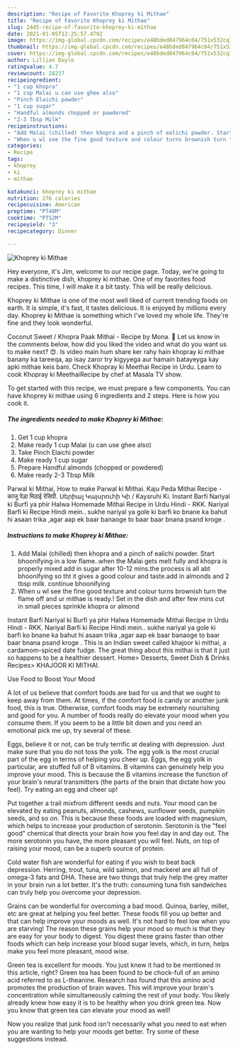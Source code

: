 ```yaml
---
description: "Recipe of Favorite Khoprey ki Mithae"
title: "Recipe of Favorite Khoprey ki Mithae"
slug: 2445-recipe-of-favorite-khoprey-ki-mithae
date: 2021-01-05T12:25:57.479Z
image: https://img-global.cpcdn.com/recipes/e48bded847964c04/751x532cq70/khoprey-ki-mithae-recipe-main-photo.jpg
thumbnail: https://img-global.cpcdn.com/recipes/e48bded847964c04/751x532cq70/khoprey-ki-mithae-recipe-main-photo.jpg
cover: https://img-global.cpcdn.com/recipes/e48bded847964c04/751x532cq70/khoprey-ki-mithae-recipe-main-photo.jpg
author: Lillian Doyle
ratingvalue: 4.7
reviewcount: 28237
recipeingredient:
- "1 cup khopra"
- "1 cup Malai u can use ghee also"
- "Pinch Elaichi powder"
- "1 cup sugar"
- "Handful almonds chopped or powdered"
- "2-3 Tbsp Milk"
recipeinstructions:
- "Add Malai (chilled) then khopra and a pinch of ealichi powder. Start bhoonifying in a low flame..when the Malai gets melt fully and khopra is properly mixed add in sugar after 10-12 mins.the process is all abt bhoonifying so tht it gives a good colour and taste.add in almonds and 2 tbsp milk. continue bhoonifying"
- "When u wl see the fine good texture and colour turns brownish turn the flame off and ur mithae is ready.! Set in the dish and after few mins cut in small pieces sprinkle khopra or almond"
categories:
- Recipe
tags:
- khoprey
- ki
- mithae

katakunci: khoprey ki mithae 
nutrition: 276 calories
recipecuisine: American
preptime: "PT40M"
cooktime: "PT52M"
recipeyield: "3"
recipecategory: Dinner

---
```



![Khoprey ki Mithae](https://img-global.cpcdn.com/recipes/e48bded847964c04/751x532cq70/khoprey-ki-mithae-recipe-main-photo.jpg)

Hey everyone, it's Jim, welcome to our recipe page. Today, we're going to make a distinctive dish, khoprey ki mithae. One of my favorites food recipes. This time, I will make it a bit tasty. This will be really delicious.

Khoprey ki Mithae is one of the most well liked of current trending foods on earth. It is simple, it's fast, it tastes delicious. It is enjoyed by millions every day. Khoprey ki Mithae is something which I've loved my whole life. They're fine and they look wonderful.

Coconut Sweet / Khopra Paak Mithai - Recipe by Mona. 💚 Let us know in the comments below, how did you liked the video and what do you want us to make next? 😍. Is video main hum share ker rahy hain khopray ki mithae banany ka tareeqa, ap isay zaror try kigyyega aur hamain batayeyga kay apki mithae keis bani. Check Khopray ki Meethai Recipe in Urdu. Learn to cook Khopray ki MeethaiRecipe by chef at Masala TV show.


To get started with this recipe, we must prepare a few components. You can have khoprey ki mithae using 6 ingredients and 2 steps. Here is how you cook it.

<!--inarticleads1-->

##### The ingredients needed to make Khoprey ki Mithae:

1. Get 1 cup khopra
1. Make ready 1 cup Malai (u can use ghee also)
1. Take Pinch Elaichi powder
1. Make ready 1 cup sugar
1. Prepare Handful almonds (chopped or powdered)
1. Make ready 2-3 Tbsp Milk


Parwal ki Mithai, How to make Parwal ki Mithai. Kaju Peda Mithai Recipe - काजू पेड़ा मिठाई रेसिपी. Սերիալ Կայսրուհի Կի / Kaysruhi Ki. Instant Barfi Nariyal ki Burfi ya phir Halwa Homemade Mithai Recipe in Urdu Hindi - RKK. Nariyal Barfi ki Recipe Hindi mein.. sukhe nariyal ya gole ki barfi ko bnane ka bahut hi asaan trika ,agar aap ek baar banaoge to baar baar bnana psand kroge . 

<!--inarticleads2-->

##### Instructions to make Khoprey ki Mithae:

1. Add Malai (chilled) then khopra and a pinch of ealichi powder. Start bhoonifying in a low flame..when the Malai gets melt fully and khopra is properly mixed add in sugar after 10-12 mins.the process is all abt bhoonifying so tht it gives a good colour and taste.add in almonds and 2 tbsp milk. continue bhoonifying
1. When u wl see the fine good texture and colour turns brownish turn the flame off and ur mithae is ready.! Set in the dish and after few mins cut in small pieces sprinkle khopra or almond


Instant Barfi Nariyal ki Burfi ya phir Halwa Homemade Mithai Recipe in Urdu Hindi - RKK. Nariyal Barfi ki Recipe Hindi mein.. sukhe nariyal ya gole ki barfi ko bnane ka bahut hi asaan trika ,agar aap ek baar banaoge to baar baar bnana psand kroge . This is an Indian sweet called khajoor ki mithai, a cardamom-spiced date fudge. The great thing about this mithai is that it just so happens to be a healthier dessert. Home&gt; Desserts, Sweet Dish &amp; Drinks Recipes&gt; KHAJOOR KI MITHAI. 

Use Food to Boost Your Mood


A lot of us believe that comfort foods are bad for us and that we ought to keep away from them. At times, if the comfort food is candy or another junk food, this is true. Otherwise, comfort foods may be extremely nourishing and good for you. A number of foods really do elevate your mood when you consume them. If you seem to be a little bit down and you need an emotional pick me up, try several of these.

Eggs, believe it or not, can be truly terrific at dealing with depression. Just make sure that you do not toss the yolk. The egg yolk is the most crucial part of the egg in terms of helping you cheer up. Eggs, the egg yolk in particular, are stuffed full of B vitamins. B vitamins can genuinely help you improve your mood. This is because the B vitamins increase the function of your brain's neural transmitters (the parts of the brain that dictate how you feel). Try eating an egg and cheer up!

Put together a trail mixfrom different seeds and nuts. Your mood can be elevated by eating peanuts, almonds, cashews, sunflower seeds, pumpkin seeds, and so on. This is because these foods are loaded with magnesium, which helps to increase your production of serotonin. Serotonin is the "feel good" chemical that directs your brain how you feel day in and day out. The more serotonin you have, the more pleasant you will feel. Nuts, on top of raising your mood, can be a superb source of protein.

Cold water fish are wonderful for eating if you wish to beat back depression. Herring, trout, tuna, wild salmon, and mackerel are all full of omega-3 fats and DHA. These are two things that truly help the grey matter in your brain run a lot better. It's the truth: consuming tuna fish sandwiches can truly help you overcome your depression. 

Grains can be wonderful for overcoming a bad mood. Quinoa, barley, millet, etc are great at helping you feel better. These foods fill you up better and that can help improve your moods as well. It's not hard to feel low when you are starving! The reason these grains help your mood so much is that they are easy for your body to digest. You digest these grains faster than other foods which can help increase your blood sugar levels, which, in turn, helps make you feel more pleasant, mood wise.

Green tea is excellent for moods. You just knew it had to be mentioned in this article, right? Green tea has been found to be chock-full of an amino acid referred to as L-theanine. Research has found that this amino acid promotes the production of brain waves. This will improve your brain's concentration while simultaneously calming the rest of your body. You likely already knew how easy it is to be healthy when you drink green tea. Now you know that green tea can elevate your mood as well!

Now you realize that junk food isn't necessarily what you need to eat when you are wanting to help your moods get better. Try  some  of  these  suggestions  instead.

